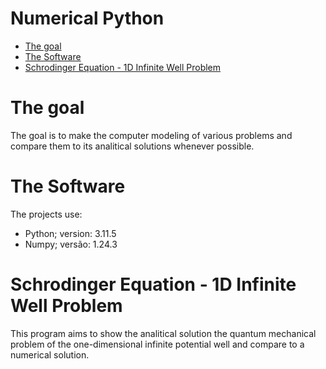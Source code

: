 
# Numerical Python
* [The goal](#goal)
* [The Software](#Soft)
* [Schrodinger Equation - 1D Infinite Well Problem](#SC1DIWP)

# The goal
The goal is to make the computer modeling of various problems and compare them to its analitical solutions whenever possible.

# The Software
The projects use:
* Python; version: 3.11.5
* Numpy; versão: 1.24.3

# Schrodinger Equation - 1D Infinite Well Problem
This program aims to show the analitical solution the quantum mechanical problem of the one-dimensional infinite potential well and compare to a numerical solution.
